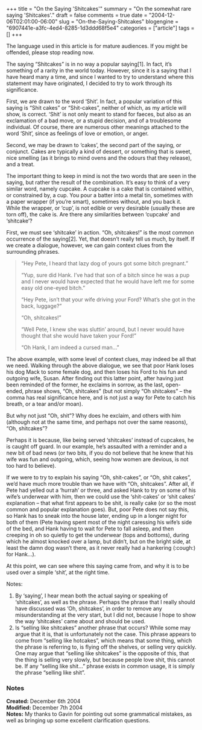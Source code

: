 +++
title = "On the Saying 'Shitcakes'"
summary = "On the somewhat rare saying 'Shitcakes'."
draft = false
comments = true
date = "2004-12-06T02:01:00-06:00"
slug = "On-the-Saying-Shitcakes"
blogengine = "6907441e-a3fc-4ed4-8285-1d3ddd68f5e4"
categories = ["article"]
tags = []
+++

<div class="warning">
<p>
The language used in this article is for mature audiences. If you might be offended, please stop reading now.
</p>
</div>
<p>
The saying &ldquo;Shitcakes&rdquo; is in no way a popular saying[1]. In fact, it&rsquo;s something of a rarity in the world today. However, since it is a saying that I have heard many a time, and since I wanted to try to understand where this statement may have originated, I decided to try to work through its significance.
</p>
<p>
First, we are drawn to the word &lsquo;Shit&rsquo;. In fact, a popular variation of this saying is &ldquo;Shit cakes&rdquo; or &ldquo;Shit-cakes&rdquo;, neither of which, as my article will show, is correct. &lsquo;Shit&rsquo; is not only meant to stand for faeces, but also as an exclamation of a bad move, or a stupid decision, and of a troublesome individual. Of course, there are numerous other meanings attached to the word &lsquo;Shit&rsquo;, since as feelings of love or emotion, or anger.
</p>
<p>
Second, we may be drawn to &lsquo;cakes&rsquo;, the second part of the saying, or conjunct. Cakes are typically a kind of dessert, or something that is sweet, nice smelling (as it brings to mind ovens and the odours that they release), and a treat.
</p>
<p>
The important thing to keep in mind is not the two words that are seen in the saying, but rather the result of the combination. It&rsquo;s easy to think of a very similar word, namely cupcake. A cupcake is a cake that is contained within, or constrained by, a cup. You pour a batter into a metal tin, sometimes with a paper wrapper (if you&rsquo;re smart), sometimes without, and you back it. While the wrapper, or &lsquo;cup&rsquo;, is not edible or very desirable (usually these are torn off), the cake is. Are there any similarities between &lsquo;cupcake&rsquo; and &lsquo;shitcake&rsquo;?
</p>
<p>
First, we must see &lsquo;shitcake&rsquo; in action. &ldquo;Oh, shitcakes!&rdquo; is the most common occurrence of the saying[2]. Yet, that doesn&rsquo;t really tell us much, by itself. If we create a dialogue, however, we can gain context clues from the surrounding phrases.
</p>
<blockquote>
	<p>
	&ldquo;Hey Pete, I heard that lazy dog of yours got some bitch pregnant.&rdquo;
	</p>
	<p>
	&ldquo;Yup, sure did Hank. I&rsquo;ve had that son of a bitch since he was a pup and I never would have expected that he would have left me for some easy old one-eyed bitch.&rdquo;
	</p>
	<p>
	&ldquo;Hey Pete, isn&rsquo;t that your wife driving your Ford? What&rsquo;s she got in the back, luggage?&rdquo;
	</p>
	<p>
	&ldquo;Oh, shitcakes!&rdquo;
	</p>
	<p>
	&ldquo;Well Pete, I knew she was sluttin&rsquo; around, but I never would have thought that she would have taken your Ford!&rdquo;
	</p>
	<p>
	&ldquo;Oh Hank, I am indeed a cursed man&hellip;&rdquo;
	</p>
</blockquote>
<p>
The above example, with some level of context clues, may indeed be all that we need. Walking through the above dialogue, we see that poor Hank loses his dog Mack to some female dog, and then loses his Ford to his fun and outgoing wife, Susan. After finding out this latter point, after having just been reminded of the former, he exclaims in sorrow, as the last, open-ended, phrase shows, &ldquo;Oh, shitcakes&rdquo; (but not simply &ldquo;Oh shitcakes&rdquo; &ndash; the comma has real significance here, and is not just a way for Pete to catch his breath, or a tear and/or moan).
</p>
<p>
But why not just &ldquo;Oh, shit&rdquo;? Why does he exclaim, and others with him (although not at the same time, and perhaps not over the same reasons), &ldquo;Oh, shitcakes&rdquo;?
</p>
<p>
Perhaps it is because, like being served &lsquo;shitcakes&rsquo; instead of cupcakes, he is caught off guard. In our example, he&rsquo;s assaulted with a reminder and a new bit of bad news (or two bits, if you do not believe that he knew that his wife was fun and outgoing, which, seeing how women are devious, is not too hard to believe).
</p>
<p>
If we were to try to explain his saying &ldquo;Oh, shit-cakes&rdquo;, or &ldquo;Oh, shit cakes&rdquo;, we&rsquo;d have much more trouble than we have with &ldquo;Oh, shitcakes&rdquo;. After all, if Pete had yelled out a &lsquo;hurrah&rsquo; or three, and asked Hank to try on some of his wife&rsquo;s underwear with him, then we could use the &lsquo;shit-cakes&rsquo; or &lsquo;shit cakes&rsquo; explanation &ndash; that what first appears to be shit, is really cake (or so the most common and popular explanation goes). But, poor Pete does not say this, so Hank has to sneak into the house later, ending up in a longer night for both of them (Pete having spent most of the night caressing his wife&rsquo;s side of the bed, and Hank having to wait for Pete to fall asleep, and then creeping in oh so quietly to get the underwear (tops and bottoms), during which he almost knocked over a lamp, but didn&rsquo;t, but on the bright side, at least the damn dog wasn&rsquo;t there, as it never really had a hankering (:cough:) for Hank&hellip;).
</p>
<p>
At this point, we can see where this saying came from, and why it is to be used over a simple &lsquo;shit&rsquo;, at the right time.
</p>
<p>
Notes:
</p>
<ol>
	<li>By &lsquo;saying&rsquo;, I hear mean both the actual saying or speaking of &lsquo;shitcakes&rsquo;, as well as the phrase. Perhaps the phrase that I really should have discussed was &lsquo;Oh, shitcakes&rsquo;, in order to remove any misunderstanding at the very start, but I did not, because I hope to show the way &lsquo;shitcakes&rsquo; came about and should be used.</li>
	<li>Is &ldquo;selling like shitcakes&rdquo; another phrase that occurs? While some may argue that it is, that is unfortunately not the case. This phrase appears to come from &ldquo;selling like hotcakes&rdquo;, which means that some thing, which the phrase is referring to, is flying off the shelves, or selling very quickly. One may argue that &ldquo;selling like shitcakes&rdquo; is the opposite of this, that the thing is selling very slowly, but because people love shit, this cannot be. If any &ldquo;selling like shit&hellip;&rdquo; phrase exists in common usage, it is simply the phrase &ldquo;selling like shit&rdquo;.</li>
</ol>
<h3>Notes</h3>
<p>
<strong>Created:</strong> December 6th 2004<br />
<strong>Modified:</strong> December 7th 2004<br />
<strong>Notes:</strong> My thanks to Gavin for pointing out some grammatical mistakes, as well as bringing up some excellent clarification questions.
</p>

